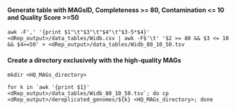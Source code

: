 #### Generate table with MAGsID, Completeness >= 80, Contamination <= 10 and Quality Score >=50 ####

``awk -F',' '{print $1"\t"$3"\t"$4"\t"$3-5*$4}' <dRep_output>/data_tables/Widb.csv | awk -F$'\t' '$2 >= 80 && $3 <= 10 && $4>=50' > <dRep_output>/data_tables/Widb_80_10_50.tsv``

#### Create a directory exclusively with the high-quality MAGs ####

``mkdir <HQ_MAGs_directory>``

``for k in `awk '{print $1}' <dRep_output>/data_tables/Widb_80_10_50.tsv`; do
	cp <dRep_output>/dereplicated_genomes/${k} <HQ_MAGs_directory>;
done
``

